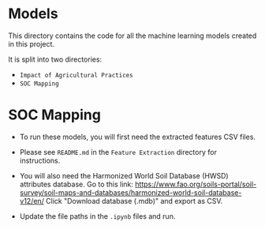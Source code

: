 # Models

This directory contains the code for all the machine learning models created in this project.

It is split into two directories:
* `Impact of Agricultural Practices`
* `SOC Mapping`

# SOC Mapping
* To run these models, you will first need the extracted features CSV files.

* Please see `README.md` in the `Feature Extraction` directory for instructions.

* You will also need the Harmonized World Soil Database (HWSD) attributes database. Go to this link: https://www.fao.org/soils-portal/soil-survey/soil-maps-and-databases/harmonized-world-soil-database-v12/en/ Click "Download database (.mdb)" and export as CSV.

* Update the file paths in the `.ipynb` files and run.

